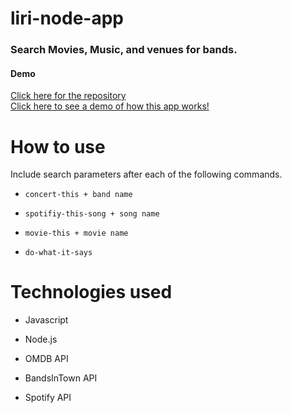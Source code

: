 # liri-node-app
### Search Movies, Music, and venues for bands.

#### Demo
[Click here for the repository](https://github.com/CodesByMo/liri-node-app)  
[Click here to see a demo of how this app works!](https://drive.google.com/file/d/1DF9M03xM1tufJwv3J9VtmhMY9hzcoTFV/view?usp=sharing)

# How to use
Include search parameters after each of the following commands.
* `concert-this + band name`
+ `spotifiy-this-song + song name`
- `movie-this + movie name`
* `do-what-it-says`


# Technologies used
* Javascript
+ Node.js
- OMDB API
* BandsInTown API
+ Spotify API